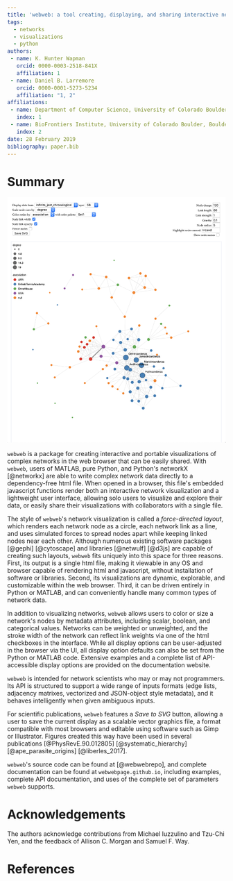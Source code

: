 ```yaml
---
title: 'webweb: a tool creating, displaying, and sharing interactive network visualizations on the web'
tags:
  - networks
  - visualizations
  - python
authors:
 - name: K. Hunter Wapman
   orcid: 0000-0003-2518-841X
   affiliation: 1
 - name: Daniel B. Larremore
   orcid: 0000-0001-5273-5234
   affiliation: "1, 2"
affiliations:
 - name: Department of Computer Science, University of Colorado Boulder, Boulder, CO, USA
   index: 1
 - name: BioFrontiers Institute, University of Colorado Boulder, Boulder, CO, USA
   index: 2
date: 28 February 2019
bibliography: paper.bib
---
```


# Summary

![A layer (chapter) of a network of character co-occurences from David Foster Wallace's novel _Infinite Jest_](infinite_jest.png)

``webweb`` is a package for creating interactive and portable visualizations of complex networks in the web browser that can be easily shared. With ``webweb``, users of MATLAB, pure Python, and Python's networkX [@networkx] are able to write complex network data directly to a dependency-free html file. When opened in a browser, this file's embedded javascript functions render both an interactive network visualization and a lightweight user interface, allowing solo users to visualize and explore their data, or easily share their visualizations with collaborators with a single file.

The style of ``webweb``'s network visualization is called a _force-directed layout_, which renders each network node as a circle, each network link as a line, and uses simulated forces to spread nodes apart while keeping linked nodes near each other. Although numerous existing software packages [@gephi] [@cytoscape] and libraries [@netwulf] [@d3js] are capable of creating such layouts, ``webweb`` fits uniquely into this space for three reasons. First, its output is a single html file, making it viewable in any OS and browser capable of rendering html and javascript, without installation of software or libraries. Second, its visualizations are dynamic, explorable, and customizable within the web browser. Third, it can be driven entirely in Python or MATLAB, and can conveniently handle many common types of network data.

In addition to visualizing networks, ``webweb`` allows users to color or size a network's nodes by metadata attributes, including scalar, boolean, and categorical values. Networks can be weighted or unweighted, and the stroke width of the network can reflect link weights via one of the html checkboxes in the interface. While all display options can be user-adjusted in the browser via the UI, all display option defaults can also be set from the Python or MATLAB code. Extensive examples and a complete list of API-accessible display options are provided on the documentation website.

``webweb`` is intended for network scientists who may or may not programmers.  Its API is structured to support a wide range of inputs formats (edge lists, adjacency matrixes, vectorized and JSON-object style metadata), and it behaves intelligently when given ambiguous inputs. 

For scientific publications, ``webweb`` features a _Save to SVG_ button, allowing a user to save the current display as a scalable vector graphics file, a format compatible with most browsers and editable using software such as Gimp or Illustrator. Figures created this way have been used in several publications [@PhysRevE.90.012805] [@systematic_hierarchy] [@ape_parasite_origins] [@liberles_2017]. 

``webweb``'s source code can be found at [@webwebrepo], and complete documentation can be found at ``webwebpage.github.io``, including examples, complete API documentation, and uses of the complete set of parameters ``webweb`` supports.

# Acknowledgements

The authors acknowledge contributions from Michael Iuzzulino and Tzu-Chi Yen, and the feedback of Allison C. Morgan and Samuel F. Way.

# References
